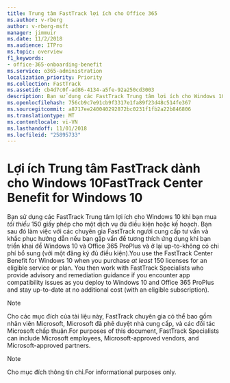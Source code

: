 ```yaml
---
title: Trung tâm FastTrack lợi ích cho Office 365
ms.author: v-rberg
author: v-rberg-msft
manager: jimmuir
ms.date: 11/2/2018
ms.audience: ITPro
ms.topic: overview
f1_keywords:
- office-365-onboarding-benefit
ms.service: o365-administration
localization_priority: Priority
ms.collection: FastTrack
ms.assetid: cb4d7c0f-ad86-4134-a5fe-92a250cd3003
description: Bạn sử dụng các FastTrack Trung tâm lợi ích cho Windows 10 khi bạn mua *tối thiểu* 150 giấy phép cho một dịch vụ đủ điều kiện hoặc kế hoạch.
ms.openlocfilehash: 756cb9c7e91cb9f3317e1fa89f23d48c514fe367
ms.sourcegitcommit: a8717ee240040292872bc0231f1fb2a22b846806
ms.translationtype: MT
ms.contentlocale: vi-VN
ms.lasthandoff: 11/01/2018
ms.locfileid: "25895733"
---
```

# <a name="fasttrack-center-benefit-for-windows-10"></a><span data-ttu-id="4111f-103">Lợi ích Trung tâm FastTrack dành cho Windows 10</span><span class="sxs-lookup"><span data-stu-id="4111f-103">FastTrack Center Benefit for Windows 10</span></span>

<span data-ttu-id="4111f-p101">Bạn sử dụng các FastTrack Trung tâm lợi ích cho Windows 10 khi bạn mua *tối thiểu* 150 giấy phép cho một dịch vụ đủ điều kiện hoặc kế hoạch. Bạn sau đó làm việc với các chuyên gia FastTrack người cung cấp tư vấn và khắc phục hướng dẫn nếu bạn gặp vấn đề tương thích ứng dụng khi bạn triển khai để Windows 10 và Office 365 ProPlus và ở lại up-to-không có chi phí bổ sung (với một đăng ký đủ điều kiện).</span><span class="sxs-lookup"><span data-stu-id="4111f-p101">You use the FastTrack Center Benefit for Windows 10 when you purchase  *at least*  150 licenses for an eligible service or plan. You then work with FastTrack Specialists who provide advisory and remediation guidance if you encounter app compatibility issues as you deploy to Windows 10 and Office 365 ProPlus and stay up-to-date at no additional cost (with an eligible subscription).</span></span> 
  
> [!NOTE]
> <span data-ttu-id="4111f-106">Cho các mục đích của tài liệu này, FastTrack chuyên gia có thể bao gồm nhân viên Microsoft, Microsoft đã phê duyệt nhà cung cấp, và các đối tác Microsoft chấp thuận.</span><span class="sxs-lookup"><span data-stu-id="4111f-106">For purposes of this document, FastTrack Specialists can include Microsoft employees, Microsoft-approved vendors, and Microsoft-approved partners.</span></span> 
    
> [!NOTE]
> <span data-ttu-id="4111f-107">Cho mục đích thông tin chỉ.</span><span class="sxs-lookup"><span data-stu-id="4111f-107">For informational purposes only.</span></span> 
  

  

 